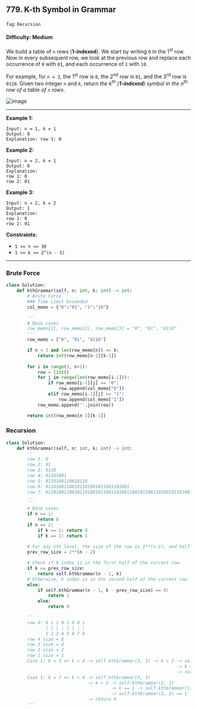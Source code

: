 ## 779. K-th Symbol in Grammar

```Tag```: ```Recursion```

#### Difficulty: Medium

We build a table of ```n``` rows (__1-indexed__). We start by writing ```0``` in the 1<sup>st</sup> row. Now in every subsequent row, we look at the previous row and replace each occurrence of ```0``` with ```01```, and each occurrence of ```1``` with ```10```.

For example, for ```n = 3```, the 1<sup>st</sup> row is ```0```, the 2<sup>nd</sup> row is ```01```, and the 3<sup>rd</sup> row is ```0110```.
Given two integer ```n``` and ```k```, return _the k<sup>th</sup> (__1-indexed__) symbol in the n<sup>th</sup> row of a table of ```n``` rows_.

![image](https://user-images.githubusercontent.com/35042430/217025342-0682e08f-7e78-4f97-8d11-465bee862b93.png)

---

__Example 1:__
```
Input: n = 1, k = 1
Output: 0
Explanation: row 1: 0
```

__Example 2:__
```
Input: n = 2, k = 1
Output: 0
Explanation: 
row 1: 0
row 2: 01
```

__Example 3:__
```
Input: n = 2, k = 2
Output: 1
Explanation: 
row 1: 0
row 2: 01
```

__Constraints:__

- ```1 <= n <= 30```
- ```1 <= k <= 2^(n - 1)```

---

### Brute Force

```Python
class Solution:
    def kthGrammar(self, n: int, k: int) -> int:
        # Brute Force
        ### Time Limit Exceeded
        col_memo = {"0":"01", "1":"10"}

        '''
        # Base cases
        row_memo[1], row_memo[2], row_memo[3] = "0", "01", "0110"
        '''
        row_memo = ["0", "01", "0110"]

        if n < 3 and len(row_memo[n]) <= k:
            return int(row_memo[n-1][k-1])
        
        for i in range(3, n+1):
            row = list()
            for j in range(len(row_memo[i-1])):
                if row_memo[i-1][j] == "0":
                    row.append(col_memo["0"])
                elif row_memo[i-1][j] == "1":
                    row.append(col_memo["1"])
            row_memo.append(''.join(row))

        return int(row_memo[n-1][k-1])
```

### Recursion

```Python
class Solution:
    def kthGrammar(self, n: int, k: int) -> int:
        '''
        row 1: 0
        row 2: 01
        row 3: 0110
        row 4: 01101001
        row 5: 0110100110010110
        row 6: 01101001100101101001011001101001
        row 7: 0110100110010110100101100110100110010110011010010110100110010110
        ...
        '''
        # Base cases
        if n == 1:
            return 0
        if n == 2:
            if k == 1: return 0
            if k == 2: return 1
        
        # For any nth level, the size of the row is 2**(n-1), and half the size of the current row equals the size of the previous row
        prev_row_size = 2**(n - 2)

        # Check if k index is in the first half of the current row
        if k <= prev_row_size:
            return self.kthGrammar(n - 1, k)
        # Otherwise, k index is in the second half of the current row
        else:
            if self.kthGrammar(n - 1, k - prev_row_size) == 0:
                return 1
            else:
                return 0

        '''
        row 4: 0 1 1 0 1 0 0 1
               | | | | | | | |
               1 2 3 4 5 6 7 8
        row 4 size = 8
        row 3 size = 4
        row 2 size = 2
        row 1 size = 1
        Case 1: k = 3 => k < 4 -> self.kthGrammar(3, 3) -> k > 2 -> self.kthGrammar(2, 1)
                                                                 -> k == 1 -> self.kthGrammar(1, 1) -> n == 1: self.kthGrammar(2, 1) == 0
                                                                 -> return 1
        Case 1: k = 7 => k > 4 -> self.kthGrammar(3, 3)
                               -> k > 2 -> self.kthGrammar(2, 1)
                                        -> k == 1 -> self.kthGrammar(1, 1) -> n == 1: self.kthGrammar(2, 1) == 0
                                        -> self.kthGrammar(3, 3) == 1
                               -> return 0
        '''
```
